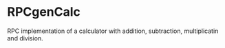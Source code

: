 # RPCgenCalc
RPC implementation of a calculator with addition, subtraction, multiplicatin and division.
